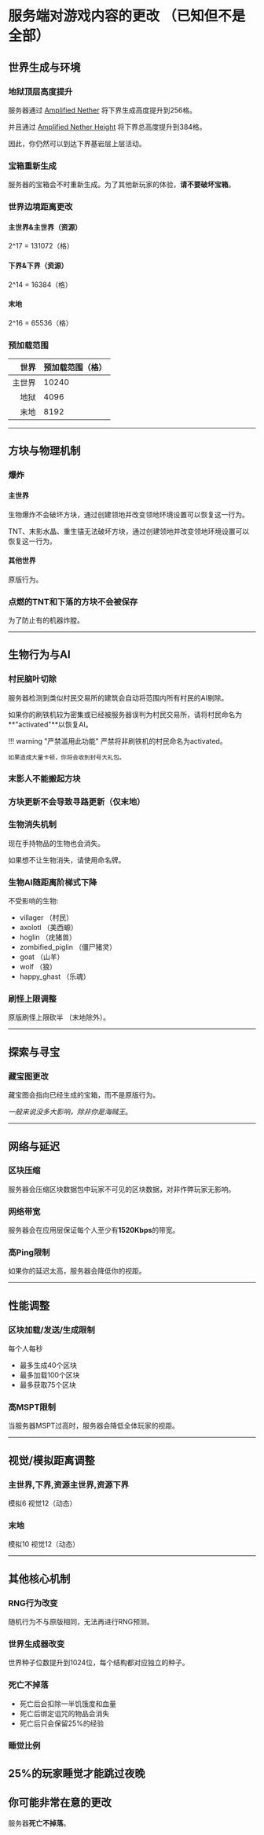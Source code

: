 # 服务端对游戏内容的更改 （已知但不是全部）

## 世界生成与环境

### 地狱顶层高度提升
服务器通过 [Amplified Nether](https://www.mcmod.cn/class/5205.html) 将下界生成高度提升到256格。

并且通过 [Amplified Nether Height](https://modrinth.com/project/8YzB9eVH) 将下界总高度提升到384格。

因此，你仍然可以到达下界基岩层上层活动。

### 宝箱重新生成
服务器的宝箱会不时重新生成。为了其他新玩家的体验，**请不要破坏宝箱**。

### 世界边境距离更改
#### 主世界&主世界（资源）

2^17 = 131072（格）
#### 下界&下界（资源）

2^14 = 16384（格）
#### 末地

2^16 = 65536（格）

### 预加载范围
|世界|预加载范围（格）|
|--:|:--|
|主世界|10240|
|地狱|4096|
|末地|8192|

---

## 方块与物理机制

### 爆炸
#### 主世界
生物爆炸不会破坏方块，通过创建领地并改变领地环境设置可以恢复这一行为。

TNT、末影水晶、重生锚无法破坏方块，通过创建领地并改变领地环境设置可以恢复这一行为。
#### 其他世界
原版行为。

### 点燃的TNT和下落的方块不会被保存
为了防止有的机器炸膛。

---

## 生物行为与AI

### 村民脑叶切除
服务器检测到类似村民交易所的建筑会自动将范围内所有村民的AI剔除。

如果你的刷铁机较为密集或已经被服务器误判为村民交易所，请将村民命名为**"activated"**以恢复AI。

!!! warning "严禁滥用此功能"
    严禁将非刷铁机的村民命名为activated。

    如果造成大量卡顿，你将会收到封号大礼包。
### 末影人不能搬起方块

### 方块更新不会导致寻路更新（仅末地）

### 生物消失机制
现在手持物品的生物也会消失。

如果想不让生物消失，请使用命名牌。

### 生物AI随距离阶梯式下降
不受影响的生物:

- villager （村民）
- axolotl （美西螈）
- hoglin （疣猪兽）
- zombified_piglin （僵尸猪灵）
- goat （山羊）
- wolf （狼）
- happy_ghast （乐魂）

### 刷怪上限调整
原版刷怪上限砍半 （末地除外）。

---

## 探索与寻宝

### 藏宝图更改
藏宝图会指向已经生成的宝箱，而不是原版行为。

*一般来说没多大影响，除非你是海贼王*。

---

## 网络与延迟
### 区块压缩
服务器会压缩区块数据包中玩家不可见的区块数据，对非作弊玩家无影响。

### 网络带宽
服务器会在应用层保证每个人至少有**1520Kbps**的带宽。

### 高Ping限制
如果你的延迟太高，服务器会降低你的视距。

---

## 性能调整
### 区块加载/发送/生成限制
每个人每秒

- 最多生成40个区块
- 最多加载100个区块
- 最多获取75个区块
### 高MSPT限制
当服务器MSPT过高时，服务器会降低全体玩家的视距。

---

## 视觉/模拟距离调整
### 主世界,下界,资源主世界,资源下界
模拟6
视觉12（动态）
### 末地
模拟10
视觉12（动态）

---

## 其他核心机制

### RNG行为改变

随机行为不与原版相同，无法再进行RNG预测。

### 世界生成器改变

世界种子位数提升到1024位，每个结构都对应独立的种子。

### 死亡不掉落

- 死亡后会扣除一半饥饿度和血量
- 死亡后绑定诅咒的物品会消失
- 死亡后只会保留25%的经验

### 睡觉比例

25%的玩家睡觉才能跳过夜晚
---

## 你可能非常在意的更改
服务器**死亡不掉落**。